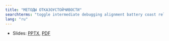 ```yaml
---
title: "МЕТОДЫ ОТКАЗОУСТОЙЧИВОСТИ"
searchterms: "toggle intermediate debugging alignment battery coast reliability reliability_techniques"
lang: "ru"
---
```

 <ul>
 <li class="ng-binding">Slides:
 <a href="ProgrammingLessons/intermediate/Reliability.pptx">PPTX</a>,
 <a href="ProgrammingLessons/intermediate/Reliability.pdf">PDF</a>
 </li>
  </ul>
